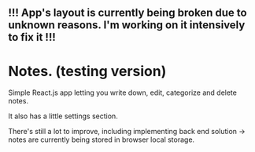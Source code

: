 ## !!! App's layout is currently being broken due to unknown reasons. I'm working on it intensively to fix it !!!


# Notes. (testing version)

Simple React.js app letting you write down, edit, categorize and delete notes.

It also has a little settings section.

There's still a lot to improve, including implementing back end solution -> notes are currently being stored in browser local storage.
